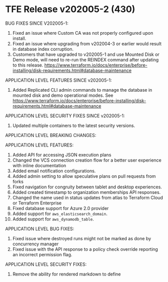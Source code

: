 # TFE Release v202005-2 (430)


BUG FIXES SINCE V202005-1:
1. Fixed an issue where Custom CA was not properly configured upon install.
1. Fixed an issue where upgrading from v202004-3 or earlier would result in database index corruption.
  1. Customers that have upgraded to v202005-1 and use Mounted Disk or Demo mode, will need to re-run the REINDEX command after updating to this release. https://www.terraform.io/docs/enterprise/before-installing/disk-requirements.html#database-maintenance

APPLICATION LEVEL FEATURES SINCE v202005-1:
1. Added Replicated CLI admin commands to manage the database in mounted disk and demo operational modes. See https://www.terraform.io/docs/enterprise/before-installing/disk-requirements.html#database-maintenance

APPLICATION LEVEL SECURITY FIXES SINCE v202005-1:
1. Updated multiple containers to the latest security versions.

APPLICATION LEVEL BREAKING CHANGES:


APPLICATION LEVEL FEATURES:

1. Added API for accessing JSON execution plans
1. Changed the VCS connection creation flow for a better user experience with inline documentation
1. Added email notification configurations.
1. Added admin setting to allow speculative plans on pull requests from forks
1. Fixed navigation for congruity between tablet and desktop experiences.
1. Added created timestamp to organization memberships API responses.
1. Changed the name used in status updates from atlas to Terraform Cloud or Terraform Enterprise
1. Fixed database support for Azure 2.0 provider
1. Added support for `aws_elasticsearch_domain`.
1. Added support for `aws_dynamodb_table`.

APPLICATION LEVEL BUG FIXES:

1. Fixed issue where destroyed runs might not be marked as done by concurrency manager
1. Fixed issue with the API response to a policy check override reporting an incorrect permission flag.

APPLICATION LEVEL SECURITY FIXES:
1. Remove the ability for rendered markdown to define <style> tags in Terraform module registry
1. Removed GitHub App configuration route from TFE
1. Security fix for Notification Configurations which were allowed to be edited via API by users with 'Write' access but are expected to require 'Admin'.



